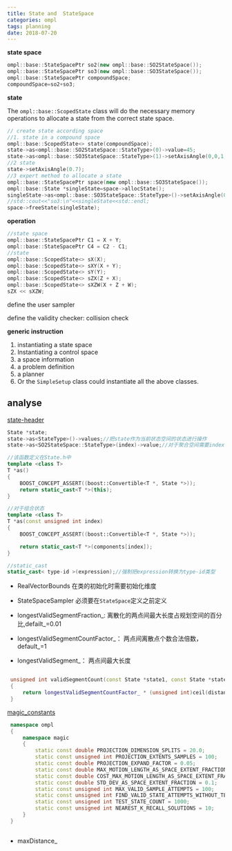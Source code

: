 ```yaml
---
title: State and  StateSpace
categories: ompl
tags: planning
date: 2018-07-20
---
```


**state space**
```c++
ompl::base::StateSpacePtr so2(new ompl::base::SO2StateSpace());
ompl::base::StateSpacePtr so3(new ompl::base::SO3StateSpace());
ompl::base::StateSpacePtr compoundSpace;
compoundSpace=so2+so3;
```
**state**

The `ompl::base::ScopedState` class will do the necessary memory operations to allocate a state from the correct state space.

```c++
// create state according space
//1. state in a compound space
ompl::base::ScopedState<> state(compoundSpace);
state->as<ompl::base::SO2StateSpace::StateType>(0)->value=45;
state->as<ompl::base::SO3StateSpace::StateType>(1)->setAxisAngle(0,0,1,45);
//2 state 
state->setAxisAngle(0.7);
//3 expert method to allocate a state
ompl::base::StateSpacePtr space(new ompl::base::SO3StateSpace());
ompl::base::State *singleState=space->allocState();
singleState->as<ompl::base::SO3StateSpace::StateType>()->setAxisAngle(0,0,1,90);
//std::cout<<"so3:\n"<<singleState<<std::endl;
space->freeState(singleState);
```

**operation**

```c++
//state space
ompl::base::StateSpacePtr C1 = X + Y;
ompl::base::StateSpacePtr C4 = C2 - C1;
//state
ompl::base::ScopedState<> sX(X);
ompl::base::ScopedState<> sXY(X + Y);
ompl::base::ScopedState<> sY(Y);
ompl::base::ScopedState<> sZX(Z + X);
ompl::base::ScopedState<> sXZW(X + Z + W);
sZX << sXZW;
```

define the user sampler

define the validity checker: collision check

**generic instruction**

1. instantiating a state space
2. Instantiating a control space
3. a space information 
4. a problem definition
5. a planner
6. Or the `SimpleSetup` class could instantiate all the above classes.

## analyse

[state-header](http://ompl.kavrakilab.org/State_8h_source.html)

```c++
State *state;
state->as<StateType>()->values;//把state作为当前状态空间的状态进行操作
state->as<SO2StateSpace::StateType>(index)->value;//对于聚合空间需要index致命子空间类型

//该函数定义在State.h中
template <class T>
T *as()
{
    BOOST_CONCEPT_ASSERT((boost::Convertible<T *, State *>));
    return static_cast<T *>(this);
}

//对于组合状态
template <class T>
T *as(const unsigned int index)
{
    BOOST_CONCEPT_ASSERT((boost::Convertible<T *, State *>));

    return static_cast<T *>(components[index]);
}

//static_cast
static_cast< type-id >(expression);//强制把expression转换为type-id类型
```

- RealVectorBounds 在类的初始化时需要初始化维度
- StateSpaceSampler 必须要在`StateSpace`定义之前定义

- longestValidSegmentFraction_: 离散化的两点间最大长度占规划空间的百分比,defailt_=0.01
- longestValidSegmentCountFactor_： 两点间离散点个数合法倍数，default_=1
- longestValidSegment_： 两点间最大长度
```c++

 unsigned int validSegmentCount(const State *state1, const State *state2) const
 {
     return longestValidSegmentCountFactor_ * (unsigned int)ceil(distance(state1, state2) / longestValidSegment_);
 }
```
[magic_constants](http://ompl.kavrakilab.org/MagicConstants_8h_source.html#l00090)

```c++
 namespace ompl
 {
     namespace magic
     {
         static const double PROJECTION_DIMENSION_SPLITS = 20.0;
         static const unsigned int PROJECTION_EXTENTS_SAMPLES = 100;
         static const double PROJECTION_EXPAND_FACTOR = 0.05;
         static const double MAX_MOTION_LENGTH_AS_SPACE_EXTENT_FRACTION = 0.2;//规划器距离参数
         static const double COST_MAX_MOTION_LENGTH_AS_SPACE_EXTENT_FRACTION = 0.175;
         static const double STD_DEV_AS_SPACE_EXTENT_FRACTION = 0.1;
         static const unsigned int MAX_VALID_SAMPLE_ATTEMPTS = 100;
         static const unsigned int FIND_VALID_STATE_ATTEMPTS_WITHOUT_TERMINATION_CHECK = 2;
         static const unsigned int TEST_STATE_COUNT = 1000;
         static const unsigned int NEAREST_K_RECALL_SOLUTIONS = 10;
     }
 }
 
```
- maxDistance_
